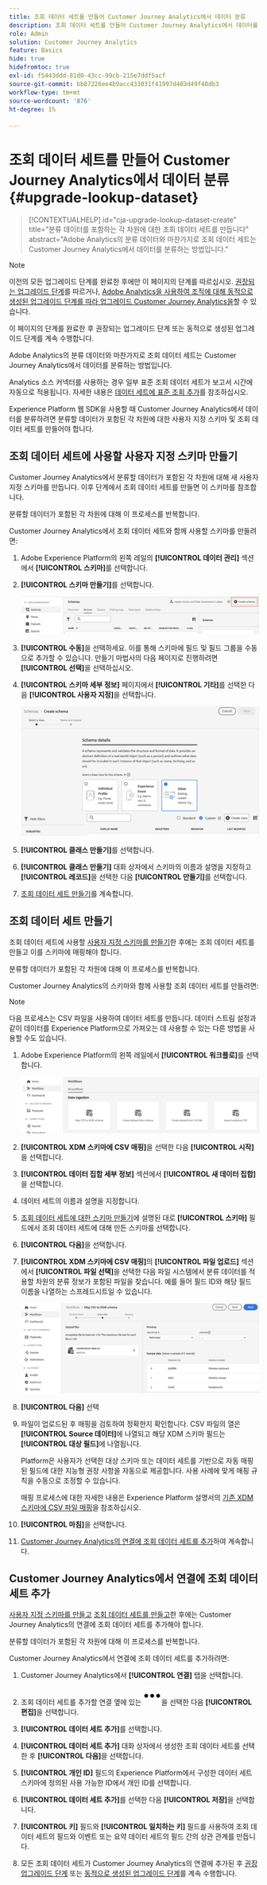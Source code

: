 ```yaml
---
title: 조회 데이터 세트를 만들어 Customer Journey Analytics에서 데이터 분류
description: 조회 데이터 세트를 만들어 Customer Journey Analytics에서 데이터를 분류하는 방법 알아보기
role: Admin
solution: Customer Journey Analytics
feature: Basics
hide: true
hidefromtoc: true
exl-id: f5443ddd-81d0-43cc-99cb-215e7ddf5acf
source-git-commit: bb87226ee4b9acc433031f41997d403d49f48db3
workflow-type: tm+mt
source-wordcount: '876'
ht-degree: 1%

---
```


# 조회 데이터 세트를 만들어 Customer Journey Analytics에서 데이터 분류 {#upgrade-lookup-dataset}

<!-- markdownlint-disable MD034 -->

>[!CONTEXTUALHELP]
>id="cja-upgrade-lookup-dataset-create"
>title="분류 데이터를 포함하는 각 차원에 대한 조회 데이터 세트를 만듭니다"
>abstract="Adobe Analytics의 분류 데이터와 마찬가지로 조회 데이터 세트는 Customer Journey Analytics에서 데이터를 분류하는 방법입니다."

<!-- markdownlint-enable MD034 -->

>[!NOTE]
> 
>이전의 모든 업그레이드 단계를 완료한 후에만 이 페이지의 단계를 따르십시오. [권장되는 업그레이드 단계](/help/getting-started/cja-upgrade/cja-upgrade-recommendations.md#recommended-upgrade-steps-for-most-organizations)를 따르거나, [Adobe Analytics을 사용하여 조직에 대해 동적으로 생성된 업그레이드 단계를 따라 업그레이드 Customer Journey Analytics을](https://gigazelle.github.io/cja-ttv/)할 수 있습니다.
>
>이 페이지의 단계를 완료한 후 권장되는 업그레이드 단계 또는 동적으로 생성된 업그레이드 단계를 계속 수행합니다.

Adobe Analytics의 분류 데이터와 마찬가지로 조회 데이터 세트는 Customer Journey Analytics에서 데이터를 분류하는 방법입니다.

Analytics 소스 커넥터를 사용하는 경우 일부 표준 조회 데이터 세트가 보고서 시간에 자동으로 적용됩니다. 자세한 내용은 [데이터 세트에 표준 조회 추가](/help/connections/standard-lookups.md)를 참조하십시오.

Experience Platform 웹 SDK을 사용할 때 Customer Journey Analytics에서 데이터를 분류하려면 분류할 데이터가 포함된 각 차원에 대한 사용자 지정 스키마 및 조회 데이터 세트를 만들어야 합니다.

## 조회 데이터 세트에 사용할 사용자 지정 스키마 만들기

Customer Journey Analytics에서 분류할 데이터가 포함된 각 차원에 대해 새 사용자 지정 스키마를 만듭니다. 이후 단계에서 조회 데이터 세트를 만들면 이 스키마를 참조합니다.

분류할 데이터가 포함된 각 차원에 대해 이 프로세스를 반복합니다.

Customer Journey Analytics에서 조회 데이터 세트와 함께 사용할 스키마를 만들려면:

1. Adobe Experience Platform의 왼쪽 레일의 **[!UICONTROL 데이터 관리]** 섹션에서 **[!UICONTROL 스키마]**&#x200B;를 선택합니다.

1. **[!UICONTROL 스키마 만들기]**&#x200B;를 선택합니다.

   ![스키마 만들기 단추](assets/schema-create.png)

1. **[!UICONTROL 수동]**&#x200B;을 선택하세요. 이를 통해 스키마에 필드 및 필드 그룹을 수동으로 추가할 수 있습니다. 만들기 마법사의 다음 페이지로 진행하려면 **[!UICONTROL 선택]**&#x200B;을 선택하십시오.

1. **[!UICONTROL 스키마 세부 정보]** 페이지에서 **[!UICONTROL 기타]**&#x200B;를 선택한 다음 **[!UICONTROL 사용자 지정]**&#x200B;을 선택합니다.

   ![사용자 지정 만들기](assets/schema-custom.png)

1. **[!UICONTROL 클래스 만들기]**&#x200B;를 선택합니다.

   <!-- add screenshot -->

1. **[!UICONTROL 클래스 만들기]** 대화 상자에서 스키마의 이름과 설명을 지정하고 **[!UICONTROL 레코드]**&#x200B;을 선택한 다음 **[!UICONTROL 만들기]**&#x200B;를 선택합니다.

1. [조회 데이터 세트 만들기](#create-a-lookup-dataset)를 계속합니다.

## 조회 데이터 세트 만들기

조회 데이터 세트에 사용할 [사용자 지정 스키마를 만들기](#create-a-custom-schema-to-use-with-the-lookup-dataset)한 후에는 조회 데이터 세트를 만들고 이를 스키마에 매핑해야 합니다.

분류할 데이터가 포함된 각 차원에 대해 이 프로세스를 반복합니다.

Customer Journey Analytics의 스키마와 함께 사용할 조회 데이터 세트를 만들려면:

>[!NOTE]
>
>다음 프로세스는 CSV 파일을 사용하여 데이터 세트를 만듭니다. 데이터 스트림 설정과 같이 데이터를 Experience Platform으로 가져오는 데 사용할 수 있는 다른 방법을 사용할 수도 있습니다.

1. Adobe Experience Platform의 왼쪽 레일에서 **[!UICONTROL 워크플로]**&#x200B;를 선택합니다.

   ![사용자 지정 만들기](assets/lookup-dataset-workflows.png)

1. **[!UICONTROL XDM 스키마에 CSV 매핑]**&#x200B;을 선택한 다음 **[!UICONTROL 시작]**&#x200B;을 선택합니다.

1. **[!UICONTROL 데이터 집합 세부 정보]** 섹션에서 **[!UICONTROL 새 데이터 집합]**&#x200B;을 선택합니다.

1. 데이터 세트의 이름과 설명을 지정합니다.

1. [조회 데이터 세트에 대한 스키마 만들기](#create-a-schema-for-lookup-datasets)에 설명된 대로 **[!UICONTROL 스키마]** 필드에서 조회 데이터 세트에 대해 만든 스키마를 선택합니다.

1. **[!UICONTROL 다음]**&#x200B;을 선택합니다.

1. **[!UICONTROL XDM 스키마에 CSV 매핑]**&#x200B;의 **[!UICONTROL 파일 업로드]** 섹션에서 **[!UICONTROL 파일 선택]**&#x200B;을 선택한 다음 파일 시스템에서 분류 데이터를 적용할 차원의 분류 정보가 포함된 파일을 찾습니다. 예를 들어 필드 ID와 해당 필드 이름을 나열하는 스프레드시트일 수 있습니다. <!-- correct? How can I better explain what this file is?-->

   ![CSV 파일 매핑](assets/lookup-map-csv.png)

1. **[!UICONTROL 다음]** 선택

1. 파일이 업로드된 후 매핑을 검토하여 정확한지 확인합니다. CSV 파일의 열은 **[!UICONTROL Source 데이터]**&#x200B;에 나열되고 해당 XDM 스키마 필드는 **[!UICONTROL 대상 필드]**&#x200B;에 나열됩니다.

   Platform은 사용자가 선택한 대상 스키마 또는 데이터 세트를 기반으로 자동 매핑된 필드에 대한 지능형 권장 사항을 자동으로 제공합니다. 사용 사례에 맞게 매핑 규칙을 수동으로 조정할 수 있습니다.

   매핑 프로세스에 대한 자세한 내용은 Experience Platform 설명서의 [기존 XDM 스키마에 CSV 파일 매핑](https://experienceleague.adobe.com/en/docs/experience-platform/ingestion/tutorials/map-csv/existing-schema)을 참조하십시오.

1. **[!UICONTROL 마침]**&#x200B;을 선택합니다.

1. [Customer Journey Analytics의 연결에 조회 데이터 세트를 추가](#add-the-lookup-dataset-to-your-connection-in-customer-journey-analytics)하여 계속합니다.

## Customer Journey Analytics에서 연결에 조회 데이터 세트 추가

[사용자 지정 스키마를 만들고](#create-a-custom-schema-to-use-with-the-lookup-dataset) [조회 데이터 세트를 만들고](#create-a-lookup-dataset)한 후에는 Customer Journey Analytics의 연결에 조회 데이터 세트를 추가해야 합니다.

분류할 데이터가 포함된 각 차원에 대해 이 프로세스를 반복합니다.

Customer Journey Analytics에서 연결에 조회 데이터 세트를 추가하려면:

1. Customer Journey Analytics에서 **[!UICONTROL 연결]** 탭을 선택합니다.

1. 조회 데이터 세트를 추가할 연결 옆에 있는 ![기타 아이콘](assets/More.svg)을 선택한 다음 **[!UICONTROL 편집]**&#x200B;을 선택합니다.

   <!-- add screenshot -->

1. **[!UICONTROL 데이터 세트 추가]**&#x200B;를 선택합니다.

1. **[!UICONTROL 데이터 세트 추가]** 대화 상자에서 생성한 조회 데이터 세트를 선택한 후 **[!UICONTROL 다음]**&#x200B;을 선택합니다.

1. **[!UICONTROL 개인 ID]** 필드의 Experience Platform에서 구성한 데이터 세트 스키마에 정의된 사용 가능한 ID에서 개인 ID를 선택합니다. <!-- fill out other fields? -->

1. **[!UICONTROL 데이터 세트 추가]**&#x200B;를 선택한 다음 **[!UICONTROL 저장]**&#x200B;을 선택합니다.

   <!-- is there a step right in between here where you select the dataset -->

1. **[!UICONTROL 키]** 필드와 **[!UICONTROL 일치하는 키]** 필드를 사용하여 조회 데이터 세트의 필드와 이벤트 또는 요약 데이터 세트의 필드 간의 상관 관계를 만듭니다.

1. 모든 조회 데이터 세트가 Customer Journey Analytics의 연결에 추가된 후 [권장 업그레이드 단계](/help/getting-started/cja-upgrade/cja-upgrade-recommendations.md#recommended-upgrade-steps-for-most-organizations) 또는 [동적으로 생성된 업그레이드 단계](https://gigazelle.github.io/cja-ttv/)를 계속 수행합니다.

